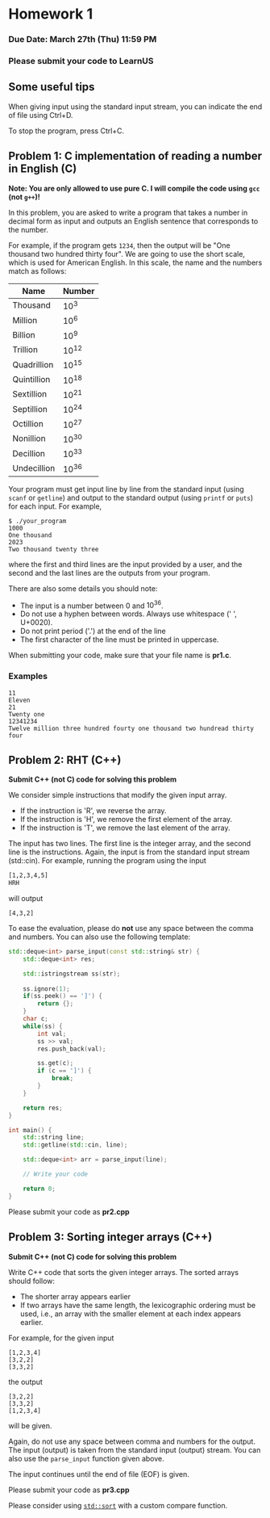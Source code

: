 # Homework 1

### Due Date: March 27th (Thu) 11:59 PM

### Please submit your code to LearnUS 

## Some useful tips 

When giving input using the standard input stream, you can indicate the end of file using Ctrl+D.

To stop the program, press Ctrl+C.


## Problem 1: C implementation of reading a number in English (C)

**Note: You are only allowed to use pure C. I will compile the code using `gcc` (not `g++`)!**

In this problem, you are asked to write a program that takes a number in decimal form as input and outputs an English sentence that corresponds to the number.

For example, if the program gets `1234`, then the output will be "One thousand two hundred thirty four".
We are going to use the short scale, which is used for American English.
In this scale, the name and the numbers match as follows:

| Name        | Number    |
|-------------|-----------|
| Thousand    | $10^{3}$  |
| Million     | $10^{6}$  |
| Billion     | $10^{9}$  |
| Trillion    | $10^{12}$ |
| Quadrillion | $10^{15}$ |
| Quintillion | $10^{18}$ |
| Sextillion  | $10^{21}$ |
| Septillion  | $10^{24}$ |
| Octillion   | $10^{27}$ |
| Nonillion   | $10^{30}$ |
| Decillion   | $10^{33}$ |
| Undecillion | $10^{36}$ |



Your program must get input line by line from the standard input (using `scanf` or `getline`) and output to the standard output (using `printf` or `puts`) for each input.
For example,
```
$ ./your_program
1000
One thousand
2023
Two thousand twenty three
```
where the first and third lines are the input provided by a user, and the second and the last lines are the outputs from your program.

There are also some details you should note:
* The input is a number between 0 and $10^{36}$.
* Do not use a hyphen between words. Always use whitespace (' ', U+0020).
* Do not print period ('.') at the end of the line
* The first character of the line must be printed in uppercase.


When submitting your code, make sure that your file name is **pr1.c**.

### Examples
```
11
Eleven
21
Twenty one
12341234
Twelve million three hundred fourty one thousand two hundread thirty four
```


## Problem 2: RHT (C++)

**Submit C++ (not C) code for solving this problem**

We consider simple instructions that modify the given input array.

* If the instruction is 'R', we reverse the array.
* If the instruction is 'H', we remove the first element of the array.
* If the instruction is 'T', we remove the last element of the array.


The input has two lines. The first line is the integer array, and the second line is the instructions.
Again, the input is from the standard input stream (std::cin). For example, running the program using the input
```bash
[1,2,3,4,5]
HRH
```
will output
```
[4,3,2]
```

To ease the evaluation, please do **not** use any space between the comma and numbers.
You can also use the following template:
```C++
std::deque<int> parse_input(const std::string& str) {
	std::deque<int> res;

	std::istringstream ss(str);
	
	ss.ignore(1);
	if(ss.peek() == ']') {
		return {};
	}
	char c;
	while(ss) {
		int val;
		ss >> val;
		res.push_back(val);

		ss.get(c);
		if (c == ']') {
			break;
		}
	}

	return res;
}

int main() {
	std::string line;
	std::getline(std::cin, line);

	std::deque<int> arr = parse_input(line);

	// Write your code

	return 0;
}

```

Please submit your code as **pr2.cpp**



## Problem 3: Sorting integer arrays (C++)



**Submit C++ (not C) code for solving this problem**


Write C++ code that sorts the given integer arrays. The sorted arrays should follow:

* The shorter array appears earlier
* If two arrays have the same length, the lexicographic ordering must be used, i.e., an array with the smaller element at each index appears earlier.

For example, for the given input
```
[1,2,3,4]
[3,2,2]
[3,3,2]
```
the output
```
[3,2,2]
[3,3,2]
[1,2,3,4]
```
will be given.

Again, do not use any space between comma and numbers for the output. The input (output) is taken from the standard input (output) stream. 
You can also use the `parse_input` function given above.

The input continues until the end of file (EOF) is given.

Please submit your code as **pr3.cpp**


Please consider using [`std::sort`](https://en.cppreference.com/w/cpp/algorithm/sort) with a custom compare function.

